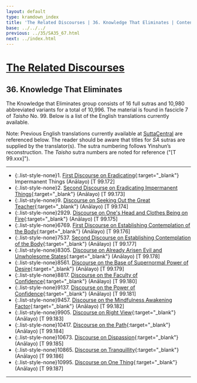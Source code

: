 ```yaml
---
layout: default
type: kramdown_index
title: 'The Related Discourses | 36. Knowledge That Eliminates | Contents'
base: ../../../
previous: ../35/SA35_67.html
next: ../index.html
---
```


# [The Related Discourses](../index.html)
## 36. Knowledge That Eliminates

The Knowledge that Eliminates group consists of 16 full sutras and 10,980 abbreviated variants for a total of 10,996. The material is found in fascicle 7 of <em>Taisho</em> No. 99. Below is a list of the English translations currently available.

Note: Previous English translations currently available at <a href="https://suttacentral.net/" target="_blank">SuttaCentral</a> are referenced below. The reader should be aware that titles for *SĀ* sutras are supplied by the translator(s). The sutra numbering follows Yinshun’s reconstruction. The <em>Taisho</em> sutra numbers are noted for reference ("[T 99.xxx]").

---

* {:.list-style-none}1\. [First Discourse on Eradicating](https://suttacentral.net/sa172/en/analayo){:target="_blank"} Impermanent Things (Anālayo) [T 99.172]
* {:.list-style-none}2\. [Second Discourse on Eradicating Impermanent Things](https://suttacentral.net/sa173/en/analayo){:target="_blank"} (Anālayo) [T 99.173]
* {:.list-style-none}9\. [Discourse on Seeking Out the Great Teacher](https://suttacentral.net/sa174/en/analayo){:target="_blank"} (Anālayo) [T 99.174]
* {:.list-style-none}2929\. [Discourse on One's Head and Clothes Being on Fire](https://suttacentral.net/sa175/en/analayo){:target="_blank"} (Anālayo) [T 99.175]
* {:.list-style-none}6769\. [First Discourse on Establishing Contemplation of the Body](https://suttacentral.net/sa176/en/analayo){:target="_blank"} (Anālayo) [T 99.176]
* {:.list-style-none}7537\. [Second Discourse on Establishing Contemplation of the Body](https://suttacentral.net/sa177/en/analayo){:target="_blank"} (Anālayo) [T 99.177]
* {:.list-style-none}8305\. [Discourse on Already Arisen Evil and Unwholesome States](https://suttacentral.net/sa178/en/analayo){:target="_blank"} (Anālayo) [T 99.178]
* {:.list-style-none}8561\. [Discourse on the Base of Supernormal Power of Desire](https://suttacentral.net/sa179/en/analayo){:target="_blank"} (Anālayo) [T 99.179]
* {:.list-style-none}8817\. [Discourse on the Faculty of Confidence](https://suttacentral.net/sa180/en/analayo){:target="_blank"} (Anālayo) [T 99.180]
* {:.list-style-none}9137\. [Discourse on the Power of Confidence](https://suttacentral.net/sa181/en/analayo){:target="_blank"} (Anālayo) [T 99.181]
* {:.list-style-none}9457\. [Discourse on the Mindfulness Awakening Factor](https://suttacentral.net/sa182/en/analayo){:target="_blank"} (Anālayo) [T 99.182]
* {:.list-style-none}9905\. [Discourse on Right View](https://suttacentral.net/sa183/en/analayo){:target="_blank"} (Anālayo) [T 99.183]
* {:.list-style-none}10417\. [Discourse on the Path](https://suttacentral.net/sa184/en/analayo){:target="_blank"} (Anālayo) [T 99.184]
* {:.list-style-none}10673\. [Discourse on Dispassion](https://suttacentral.net/sa185/en/analayo){:target="_blank"} (Anālayo) [T 99.185]
* {:.list-style-none}10865\. [Discourse on Tranquillity](https://suttacentral.net/sa186/en/analayo){:target="_blank"} (Anālayo) [T 99.186]
* {:.list-style-none}10995\. [Discourse on One Thing](https://suttacentral.net/sa187/en/analayo){:target="_blank"} (Anālayo) [T 99.187]

---
